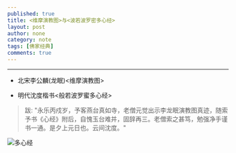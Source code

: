 ```yaml
---
published: true
title: <维摩演教图>与<波若波罗密多心经> 
layout: post
author: none
category: note 
tags: [佛家经典]
comments: true 
---
```


---
- 北宋李公麟(龙眠)<维摩演教图>


- 明代沈度楷书<般若波罗蜜多心经>
> 跋: "永乐丙戍岁，予客燕台真如寺，老僧元觉出示李龙眠演教图真迹，随索予书《心经》附后，自愧玉台难并，固辞再三。老僧索之甚笃，勉强净手谨书一通。是夕上元日也。云间沈度。"

![多心经](http://fansart.com/upload1/20160531/1464699898-0.jpg)


<!--more-->

<!-- 2. $$\downarrow$$ Sky
![Imgur](http://i.imgur.com/ztKdHDZ.jpg)
-->

<!--宓屽叆 video 
<iframe height=498 width=510 src="http://player.youku.com/embed/XMTY1MTI3NjMyNA==" frameborder=0 allowfullscreen></iframe>

<embed src="http://player.youku.com/player.php/Type/Folder/Fid/27690810/Ob/1/sid/XMTY1MTI3NjMyNA==/v.swf" quality="high" width="480" height="400" align="middle" allowScriptAccess="always" allowFullScreen="true" mode="transparent" type="application/x-shockwave-flash"></embed>

<video width="480" height="320" controls>
<source src="movie.mp4">
</video>
-->

<!-- insert audio
<audio src="http://sc.111ttt.com/up/mp3/314720/8F9F3E8438FE1581248E92B54A3C0AB5.mp3" controls="controls">
</audio>
-->

<!-- Insert pdf 
<iframe src="/pdf/mou.pdf" style="width:300px; height:100px;" frameborder="0"></iframe>
-->

<!-- insert pdf doc use google view
<iframe src="http://docs.google.com/gview?url=http://platinhom.github.io/pdf/mou.pdf&embedded=true" style="width:800px; height:1000px;" frameborder="0"></iframe>
-->

